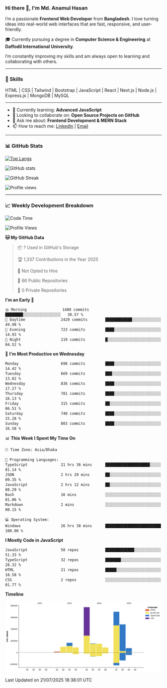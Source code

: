 ### Hi there 👋, I'm Md. Anamul Hasan

I’m a passionate **Frontend Web Developer** from **Bangladesh**. I love turning ideas into real-world web interfaces that are fast, responsive, and user-friendly.

🎓 Currently pursuing a degree in **Computer Science & Engineering** at **Daffodil International University**.

I’m constantly improving my skills and am always open to learning and collaborating with others.

---

### 🚀 Skills
HTML | CSS | Tailwind | Bootstrap | JavaScript | React | Next.js | Node.js | Express.js | MongoDB | MySQL 

---

- 🌱 Currently learning: **Advanced JavaScript**
- 👯 Looking to collaborate on: **Open Source Projects on GitHub**
- 💬 Ask me about: **Frontend Development & MERN Stack**
- 📫 How to reach me: [LinkedIn](https://www.linkedin.com/in/mdanamulhasan201) | [Email](mailto:anamulhasan3625@gmail.com)

---

### 📊 GitHub Stats

[![Top Langs](https://github-readme-stats.vercel.app/api/top-langs/?username=mdanamulhasan201&layout=compact)](https://github.com/anuraghazra/github-readme-stats)

![GitHub stats](https://github-readme-stats.vercel.app/api?username=mdanamulhasan201&show_icons=true&count_private=true&theme=tokyonight)

![GitHub Streak](https://streak-stats.demolab.com?user=mdanamulhasan201&theme=tokyonight)

![Profile views](https://gpvc.arturio.dev/mdanamulhasan201)

---

### 📈 Weekly Development Breakdown

<!--START_SECTION:waka-->
![Code Time](http://img.shields.io/badge/Code%20Time-444%20hrs%204%20mins-blue)

![Profile Views](http://img.shields.io/badge/Profile%20Views-0-blue)

**🐱 My GitHub Data** 

> 📦 ? Used in GitHub's Storage 
 > 
> 🏆 1,337 Contributions in the Year 2025
 > 
> 🚫 Not Opted to Hire
 > 
> 📜 66 Public Repositories 
 > 
> 🔑 0 Private Repositories 
 > 
**I'm an Early 🐤** 

```text
🌞 Morning                1480 commits        ████████░░░░░░░░░░░░░░░░░   30.57 % 
🌆 Daytime                2420 commits        ████████████░░░░░░░░░░░░░   49.98 % 
🌃 Evening                723 commits         ████░░░░░░░░░░░░░░░░░░░░░   14.93 % 
🌙 Night                  219 commits         █░░░░░░░░░░░░░░░░░░░░░░░░   04.52 % 
```
📅 **I'm Most Productive on Wednesday** 

```text
Monday                   698 commits         ████░░░░░░░░░░░░░░░░░░░░░   14.42 % 
Tuesday                  669 commits         ███░░░░░░░░░░░░░░░░░░░░░░   13.82 % 
Wednesday                836 commits         ████░░░░░░░░░░░░░░░░░░░░░   17.27 % 
Thursday                 781 commits         ████░░░░░░░░░░░░░░░░░░░░░   16.13 % 
Friday                   315 commits         ██░░░░░░░░░░░░░░░░░░░░░░░   06.51 % 
Saturday                 740 commits         ████░░░░░░░░░░░░░░░░░░░░░   15.28 % 
Sunday                   803 commits         ████░░░░░░░░░░░░░░░░░░░░░   16.58 % 
```


📊 **This Week I Spent My Time On** 

```text
🕑︎ Time Zone: Asia/Dhaka

💬 Programming Languages: 
TypeScript               21 hrs 36 mins      ████████████████████░░░░░   81.14 % 
JSON                     2 hrs 29 mins       ██░░░░░░░░░░░░░░░░░░░░░░░   09.35 % 
JavaScript               2 hrs 12 mins       ██░░░░░░░░░░░░░░░░░░░░░░░   08.29 % 
Bash                     16 mins             ░░░░░░░░░░░░░░░░░░░░░░░░░   01.06 % 
Markdown                 2 mins              ░░░░░░░░░░░░░░░░░░░░░░░░░   00.15 % 

💻 Operating System: 
Windows                  26 hrs 38 mins      █████████████████████████   100.00 % 
```

**I Mostly Code in JavaScript** 

```text
JavaScript               58 repos            █████████████░░░░░░░░░░░░   51.33 % 
TypeScript               32 repos            ███████░░░░░░░░░░░░░░░░░░   28.32 % 
HTML                     21 repos            █████░░░░░░░░░░░░░░░░░░░░   18.58 % 
CSS                      2 repos             ░░░░░░░░░░░░░░░░░░░░░░░░░   01.77 % 
```



**Timeline**

![Lines of Code chart](https://raw.githubusercontent.com/mdanamulhasan201/mdanamulhasan201/main/assets/bar_graph.png)


 Last Updated on 21/07/2025 18:38:01 UTC
<!--END_SECTION:waka-->
